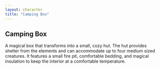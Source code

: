```yaml
---
layout: character
title: "Camping Box"
---
```

## Camping Box
A magical box that transforms into a small, cozy hut. The hut provides shelter from the elements and can accommodate up to four medium sized creatures. It features a small fire pit, comfortable bedding, and magical insulation to keep the interior at a comfortable temperature.